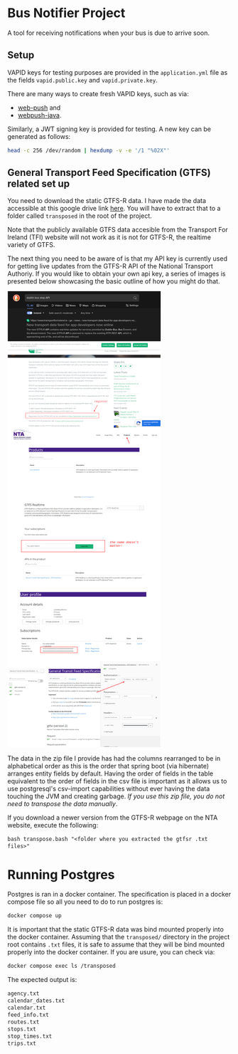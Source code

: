 # Bus Notifier Project

A tool for receiving notifications when your bus is due to arrive soon.

## Setup

VAPID keys for testing purposes are provided in the `application.yml`
file as the fields `vapid.public.key` and `vapid.private.key`.

There are many ways to create fresh VAPID keys, such as via:

- [web-push](https://www.npmjs.com/package/web-push) and
- [webpush-java](https://github.com/web-push-libs/webpush-java).

Similarly, a JWT signing key is provided for testing. A new key can be
generated as follows:

```bash
head -c 256 /dev/random | hexdump -v -e '/1 "%02X"'
```

## General Transport Feed Specification (GTFS) related set up

You need to download the static GTFS-R data. I have made the data
accessible at this google drive link
[here](https://drive.google.com/file/d/1DBTmJlNgJlj-NjUgi6mk_ncmfDuWwWWi/view?usp=sharing). You
will have to extract that to a folder called `transposed` in the root
of the project.

Note that the publicly available GTFS data accesible from the
Transport For Ireland (TFI) website will not work as it is not for
GTFS-R, the realtime variety of GTFS.

The next thing you need to be aware of is that my API key is currently
used for getting live updates from the GTFS-R API of the National
Transport Authoriy. If you would like to obtain your own api key, a
series of images is presented below showcasing the basic outline of
how you might do that.

![img](images/gtfs-guide.png)

The data in the zip file I provide has had the columns rearranged to
be in alphabetical order as this is the order that spring boot (via
hibernate) arranges entity fields by default. Having the order of
fields in the table equivalent to the order of fields in the csv file
is important as it allows us to use postgresql's csv-import
capabilities without ever having the data touching the JVM and
creating garbage. *If you use this zip file, you do not need to
transpose the data manually*.

If you download a newer version from the GTFS-R webpage on the NTA
website, execute the following:

```
bash transpose.bash "<folder where you extracted the gtfsr .txt files>"
```

# Running Postgres

Postgres is ran in a docker container. The specification is placed in
a docker compose file so all you need to do to run postgres is:

```bash
docker compose up
```

It is important that the static GTFS-R data was bind mounted properly
into the docker container. Assuming that the `transposed/` directory
in the project root contains `.txt` files, it is safe to assume that
they will be bind mounted properly into the docker container. If you
are usure, you can check via:

```bash
docker compose exec ls /transposed
```

The expected output is:

```
agency.txt
calendar_dates.txt
calendar.txt
feed_info.txt
routes.txt
stops.txt
stop_times.txt
trips.txt
```
